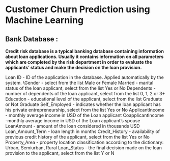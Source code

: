 # Customer Churn Prediction using Machine Learning

## Bank Database :

**Credit risk database is a typical banking database containing information about loan applications. Usually it contains information on all parameters which are completed by the risk department in order to evaluate the applicants’ status and make the decision on the loan provision.** 

Loan ID - ID of the application in the database. Applied automatically by the system.
\Gender - select from the list Male or Female 
Married - marital status of the loan applicant, select from the list Yes or No 
Dependents - number of dependents of the loan applicant, select from the list 0, 1, 2 or 3+ 
Education - educational level of the applicant, select from the list Graduate or Not Graduate 
Self_Employed - indicates whether the loan applicant has his private entrepreneurship, select from the list Yes or No 
ApplicantIncome - monthly average income in USD of the Loan applicant 
CoapplicantIncome -monthly average income in USD of the Loan applicant’s spouse 
LoanAmount - amount of the loan considered in thousands USD 
Loan_Amount_Term - loan length in months 
Credit_History - availability of previous credit history of the applicant, select from the list Yes or No 
Property_Area - property location classification according to the dictionary: Urban, Semiurban, Rural 
Loan_Status - the final decision made on the loan provision to the applicant, select from the list Y or N

